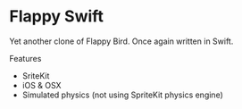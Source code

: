 # Flappy Swift #

Yet another clone of Flappy Bird. Once again written in Swift.

Features

* SriteKit
* iOS & OSX
* Simulated physics (not using SpriteKit physics engine)
